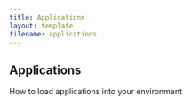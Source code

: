 ```yaml
---
title: Applications
layout: template
filename: applications
---
```


## Applications

How to load applications into your environment
